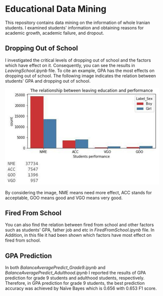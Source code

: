 # Educational Data Mining
This repository contains data mining on the information of whole Iranian students.
I examined students' information and obtaining reasons for academic growth, academic failure, and dropout.

## Dropping Out of School
I investigated the critical levels of dropping out of school and the factors which have effect on it. Consequently, you can see the results in *LeavingSchool.ipynb* file. To cite an example, GPA has the most effects on dropping out of school. The following image indicates the relation between students' GPA and dropping out of school.

![relation between fathers job and dropping out of school](https://github.com/Zarharan/Educational-Data-Mining/blob/main/Files/GPA.JPG)

By considering the image, NME means need more effect, ACC stands for acceptable, GOO means good and VGO means very good.

## Fired From School
You can also find the relation between fired from school and other factors such as students' GPA, father job and etc in *FiredFromSchool.ipynb* file. In Addition, in this file it had been shown which factors have most effect on fired from school.

## GPA Prediction
In both *BalanceAveragePredict_Grade9.ipynb* and *BalanceAveragePredict_Adulthood.ipynb* I reported the results of GPA prediction for grade 9 students and adulthood students, respectively. Therefore, in GPA prediction for grade 9 students, the best prediction accuracy was achieved by Naïve Bayes which is 0.656 with 0.653 F1 score.
